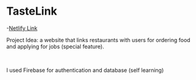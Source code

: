 # TasteLink

-[Netlify Link](https://zippy-profiterole-117dfb.netlify.app/)

Project Idea: a website that links restaurants with users for ordering food and applying for jobs (special feature).

<br/>

I used Firebase for authentication and database (self learning)

<br/>

